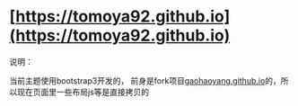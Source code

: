 # [https://tomoya92.github.io](https://tomoya92.github.io)


说明：

当前主题使用bootstrap3开发的，
前身是fork项目[gaohaoyang.github.io](https://github.com/Gaohaoyang/gaohaoyang.github.io)的，所以现在页面里一些布局js等是直接拷贝的

